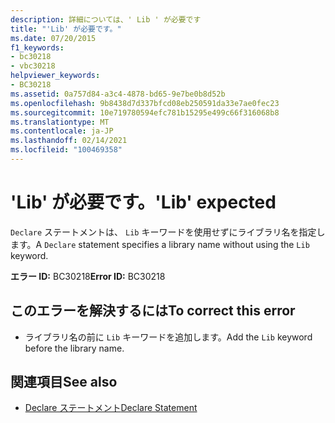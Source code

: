```yaml
---
description: 詳細については、' Lib ' が必要です
title: "'Lib' が必要です。"
ms.date: 07/20/2015
f1_keywords:
- bc30218
- vbc30218
helpviewer_keywords:
- BC30218
ms.assetid: 0a757d84-a3c4-4878-bd65-9e7be0b8d52b
ms.openlocfilehash: 9b8438d7d337bfcd08eb250591da33e7ae0fec23
ms.sourcegitcommit: 10e719780594efc781b15295e499c66f316068b8
ms.translationtype: MT
ms.contentlocale: ja-JP
ms.lasthandoff: 02/14/2021
ms.locfileid: "100469358"
---
```

# <a name="lib-expected"></a><span data-ttu-id="90a8a-103">'Lib' が必要です。</span><span class="sxs-lookup"><span data-stu-id="90a8a-103">'Lib' expected</span></span>

<span data-ttu-id="90a8a-104">`Declare` ステートメントは、 `Lib` キーワードを使用せずにライブラリ名を指定します。</span><span class="sxs-lookup"><span data-stu-id="90a8a-104">A `Declare` statement specifies a library name without using the `Lib` keyword.</span></span>  
  
 <span data-ttu-id="90a8a-105">**エラー ID:** BC30218</span><span class="sxs-lookup"><span data-stu-id="90a8a-105">**Error ID:** BC30218</span></span>  
  
## <a name="to-correct-this-error"></a><span data-ttu-id="90a8a-106">このエラーを解決するには</span><span class="sxs-lookup"><span data-stu-id="90a8a-106">To correct this error</span></span>  
  
- <span data-ttu-id="90a8a-107">ライブラリ名の前に `Lib` キーワードを追加します。</span><span class="sxs-lookup"><span data-stu-id="90a8a-107">Add the `Lib` keyword before the library name.</span></span>  
  
## <a name="see-also"></a><span data-ttu-id="90a8a-108">関連項目</span><span class="sxs-lookup"><span data-stu-id="90a8a-108">See also</span></span>

- [<span data-ttu-id="90a8a-109">Declare ステートメント</span><span class="sxs-lookup"><span data-stu-id="90a8a-109">Declare Statement</span></span>](../language-reference/statements/declare-statement.md)
